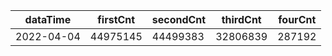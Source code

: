 |dataTime|firstCnt|secondCnt|thirdCnt|fourCnt|
|-|-|-|-|-|
|2022-04-04|44975145|44499383|32806839|287192|